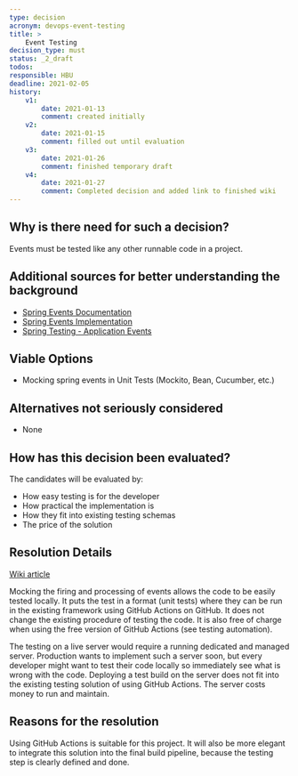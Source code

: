 ```yaml
---
type: decision
acronym: devops-event-testing
title: >
    Event Testing
decision_type: must
status: _2_draft
todos: 
responsible: HBU
deadline: 2021-02-05
history:
    v1:
        date: 2021-01-13
        comment: created initially
    v2:
        date: 2021-01-15
        comment: filled out until evaluation
    v3:
        date: 2021-01-26
        comment: finished temporary draft
    v4:
        date: 2021-01-27
        comment: Completed decision and added link to finished wiki
---
```


## Why is there need for such a decision?

Events must be tested like any other runnable code in a project.

## Additional sources for better understanding the background

- [Spring Events Documentation](https://docs.spring.io/spring-integration/docs/current/reference/html/event.html)
- [Spring Events Implementation](https://www.baeldung.com/spring-events)
- [Spring Testing - Application Events](https://docs.spring.io/spring-framework/docs/current/reference/html/testing.html#testcontext-application-events)

## Viable Options

- Mocking spring events in Unit Tests (Mockito, Bean, Cucumber, etc.)

## Alternatives not seriously considered

- None

## How has this decision been evaluated?

The candidates will be evaluated by:
- How easy testing is for the developer
- How practical the implementation is
- How they fit into existing testing schemas
- The price of the solution

## Resolution Details

[Wiki article](https://github.com/EVATool/evatool-backend/wiki/DevOps-Eventing-Testing)

Mocking the firing and processing of events allows the code to be easily tested locally. It puts the test in a format (unit tests) where
they can be run in the existing framework using GitHub Actions on GitHub. It does not change the existing procedure of testing the code.
It is also free of charge when using the free version of GitHub Actions (see testing automation).

The testing on a live server would require a running dedicated and managed server. Production wants to implement such a server soon, but every 
developer might want to test their code locally so immediately see what is wrong with the code. Deploying a test build on the server does not 
fit into the existing testing solution of using GitHub Actions. The server costs money to run and maintain.

## Reasons for the resolution

Using GitHub Actions is suitable for this project. It will also be more elegant to integrate this solution into the final build pipeline, 
because the testing step is clearly defined and done.


